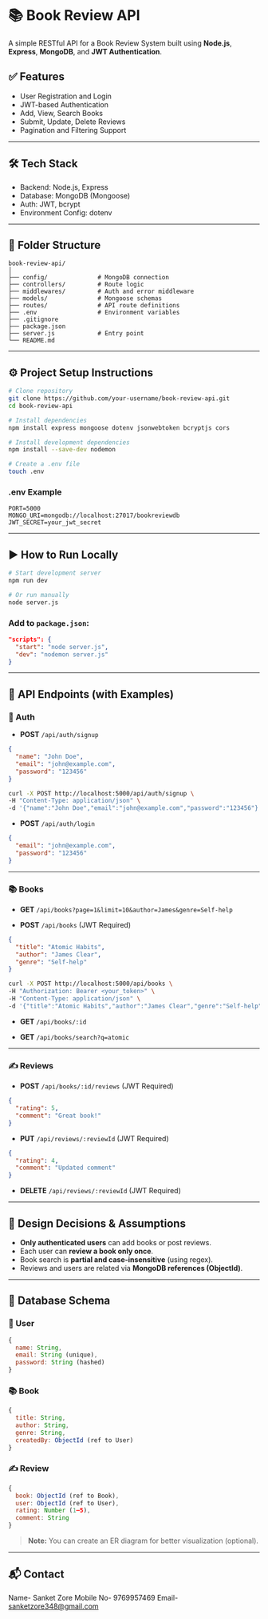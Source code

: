 
# 📚 Book Review API

A simple RESTful API for a Book Review System built using **Node.js**, **Express**, **MongoDB**, and **JWT Authentication**.


## ✅ Features

- User Registration and Login
- JWT-based Authentication
- Add, View, Search Books
- Submit, Update, Delete Reviews
- Pagination and Filtering Support

---

## 🛠 Tech Stack

- Backend: Node.js, Express
- Database: MongoDB (Mongoose)
- Auth: JWT, bcrypt
- Environment Config: dotenv

---

## 📁 Folder Structure

```
book-review-api/
│
├── config/              # MongoDB connection
├── controllers/         # Route logic
├── middlewares/         # Auth and error middleware
├── models/              # Mongoose schemas
├── routes/              # API route definitions
├── .env                 # Environment variables
├── .gitignore
├── package.json
├── server.js            # Entry point
└── README.md
```

---

## ⚙️ Project Setup Instructions

```bash
# Clone repository
git clone https://github.com/your-username/book-review-api.git
cd book-review-api

# Install dependencies
npm install express mongoose dotenv jsonwebtoken bcryptjs cors

# Install development dependencies
npm install --save-dev nodemon

# Create a .env file
touch .env
```

### .env Example
```env
PORT=5000
MONGO_URI=mongodb://localhost:27017/bookreviewdb
JWT_SECRET=your_jwt_secret
```

---

## ▶️ How to Run Locally

```bash
# Start development server
npm run dev

# Or run manually
node server.js
```

### Add to `package.json`:
```json
"scripts": {
  "start": "node server.js",
  "dev": "nodemon server.js"
}
```

---

## 🔗 API Endpoints (with Examples)

### 🧑 Auth
- **POST** `/api/auth/signup`
```json
{
  "name": "John Doe",
  "email": "john@example.com",
  "password": "123456"
}
```
```bash
curl -X POST http://localhost:5000/api/auth/signup \
-H "Content-Type: application/json" \
-d '{"name":"John Doe","email":"john@example.com","password":"123456"}'
```

- **POST** `/api/auth/login`
```json
{
  "email": "john@example.com",
  "password": "123456"
}
```

---

### 📚 Books
- **GET** `/api/books?page=1&limit=10&author=James&genre=Self-help`

- **POST** `/api/books` (JWT Required)
```json
{
  "title": "Atomic Habits",
  "author": "James Clear",
  "genre": "Self-help"
}
```
```bash
curl -X POST http://localhost:5000/api/books \
-H "Authorization: Bearer <your_token>" \
-H "Content-Type: application/json" \
-d '{"title":"Atomic Habits","author":"James Clear","genre":"Self-help"}'
```

- **GET** `/api/books/:id`

- **GET** `/api/books/search?q=atomic`

---

### ✍️ Reviews
- **POST** `/api/books/:id/reviews` (JWT Required)
```json
{
  "rating": 5,
  "comment": "Great book!"
}
```

- **PUT** `/api/reviews/:reviewId` (JWT Required)
```json
{
  "rating": 4,
  "comment": "Updated comment"
}
```

- **DELETE** `/api/reviews/:reviewId` (JWT Required)

---

## 🧠 Design Decisions & Assumptions

- **Only authenticated users** can add books or post reviews.
- Each user can **review a book only once**.
- Book search is **partial and case-insensitive** (using regex).
- Reviews and users are related via **MongoDB references (ObjectId)**.

---

## 🧾 Database Schema

### 🔐 User
```js
{
  name: String,
  email: String (unique),
  password: String (hashed)
}
```

### 📚 Book
```js
{
  title: String,
  author: String,
  genre: String,
  createdBy: ObjectId (ref to User)
}
```

### ✍️ Review
```js
{
  book: ObjectId (ref to Book),
  user: ObjectId (ref to User),
  rating: Number (1–5),
  comment: String
}
```

> **Note:** You can create an ER diagram for better visualization (optional).

---

## 📬 Contact

Name- Sanket Zore
Mobile No- 9769957469
Email- sanketzore348@gmail.com

